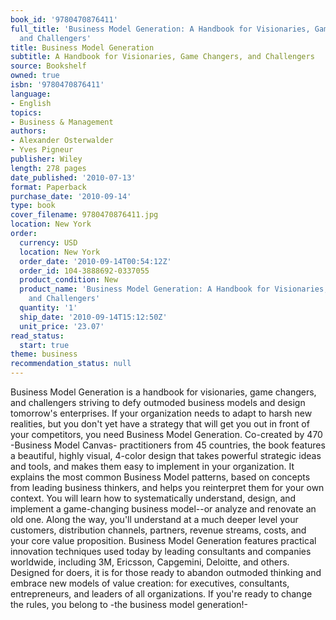 ```yaml
---
book_id: '9780470876411'
full_title: 'Business Model Generation: A Handbook for Visionaries, Game Changers,
  and Challengers'
title: Business Model Generation
subtitle: A Handbook for Visionaries, Game Changers, and Challengers
source: Bookshelf
owned: true
isbn: '9780470876411'
language:
- English
topics:
- Business & Management
authors:
- Alexander Osterwalder
- Yves Pigneur
publisher: Wiley
length: 278 pages
date_published: '2010-07-13'
format: Paperback
purchase_date: '2010-09-14'
type: book
cover_filename: 9780470876411.jpg
location: New York
order:
  currency: USD
  location: New York
  order_date: '2010-09-14T00:54:12Z'
  order_id: 104-3888692-0337055
  product_condition: New
  product_name: 'Business Model Generation: A Handbook for Visionaries, Game Changers,
    and Challengers'
  quantity: '1'
  ship_date: '2010-09-14T15:12:50Z'
  unit_price: '23.07'
read_status:
  start: true
theme: business
recommendation_status: null
---
```

Business Model Generation is a handbook for visionaries, game changers, and challengers striving to defy outmoded business models and design tomorrow's enterprises. If your organization needs to adapt to harsh new realities, but you don't yet have a strategy that will get you out in front of your competitors, you need Business Model Generation. Co-created by 470 -Business Model Canvas- practitioners from 45 countries, the book features a beautiful, highly visual, 4-color design that takes powerful strategic ideas and tools, and makes them easy to implement in your organization. It explains the most common Business Model patterns, based on concepts from leading business thinkers, and helps you reinterpret them for your own context. You will learn how to systematically understand, design, and implement a game-changing business model--or analyze and renovate an old one. Along the way, you'll understand at a much deeper level your customers, distribution channels, partners, revenue streams, costs, and your core value proposition.
Business Model Generation features practical innovation techniques used today by leading consultants and companies worldwide, including 3M, Ericsson, Capgemini, Deloitte, and others. Designed for doers, it is for those ready to abandon outmoded thinking and embrace new models of value creation: for executives, consultants, entrepreneurs, and leaders of all organizations. If you're ready to change the rules, you belong to -the business model generation!-

